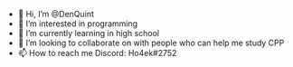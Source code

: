 - 👋 Hi, I’m @DenQuint
- 👀 I’m interested in programming
- 🌱 I’m currently learning in high school
- 💞️ I’m looking to collaborate on with people who can help me study CPP
- 📫 How to reach me Discord: Ho4ek#2752

<!---
DenQuint/DenQuint is a ✨ special ✨ repository because its `README.md` (this file) appears on your GitHub profile.
You can click the Preview link to take a look at your changes.
--->
